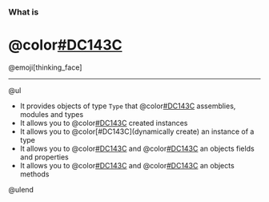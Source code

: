 ### What is
# @color[#DC143C](Reflection?)
@emoji[thinking_face]

---

@ul

- It provides objects of type `Type` that @color[#DC143C](describe) assemblies, modules and types
- It allows you to @color[#DC143C](inspect) created instances
- It allows you to @color[#DC143C](dynamically create) an instance of a type
- It allows you to @color[#DC143C](locate) and @color[#DC143C](access) an objects fields and properties
- It allows you to @color[#DC143C](locate) and @color[#DC143C](invoke) an objects methods

@ulend
